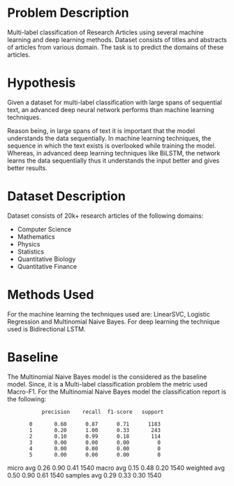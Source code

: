 # Problem Description
Multi-label classification of Research Articles using several machine learning and deep learning methods. Dataset consists of titles and abstracts of articles from various domain. The task is to predict the domains of these articles.

# Hypothesis
Given a dataset for multi-label classification with large spans of sequential text, an advanced deep neural network performs than machine learning techniques.

Reason being, in large spans of text it is important that the model understands the data sequentially. In machine learning techniques, the sequence in which the text exists is overlooked while training the model. Whereas, in advanced deep learning techniques like BiLSTM, the network learns the data sequentially thus it understands the input better and gives better results.

# Dataset Description
Dataset consists of 20k+ research articles of the following domains:
- Computer Science
- Mathematics
- Physics
- Statistics
- Quantitative Biology
- Quantitative Finance

# Methods Used
For the machine learning the techniques used are: LinearSVC, Logistic Regression and Multinomial Naive Bayes.
For deep learning the technique used is Bidirectional LSTM.

# Baseline 
 The Multinomial Naive Bayes model is the considered as the baseline model.
 Since, it is a Multi-label classification problem the metric used Macro-F1.
 For the Multinomial Naive Bayes model the classification report is the following:
 
               precision    recall  f1-score   support

           0       0.60      0.87      0.71      1183
           1       0.20      1.00      0.33       243
           2       0.10      0.99      0.18       114
           3       0.00      0.00      0.00         0
           4       0.00      0.00      0.00         0
           5       0.00      0.00      0.00         0
           
           
   micro avg       0.26      0.90      0.41      1540
   macro avg       0.15      0.48      0.20      1540
weighted avg       0.50      0.90      0.61      1540
 samples avg       0.29      0.33      0.30      1540





